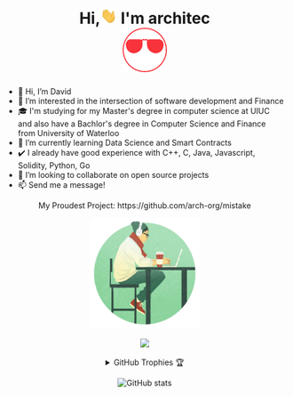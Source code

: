 # <h1 align="center">Hi,<img src="https://raw.githubusercontent.com/ABSphreak/ABSphreak/master/gifs/Hi.gif" width="30px" /> I'm architec <br><img width="80" src="https://raw.githubusercontent.com/tonynguyenit18/tonynguyenit18/main/static/happy-face.gif"></h1>

- 👋 Hi, I’m David
- 👀 I’m interested in the intersection of software development and Finance
- 🎓 I'm studying for my Master's degree in computer science at UIUC and also have a Bachlor's degree in Computer Science and Finance from University of Waterloo
- 🌱 I’m currently learning Data Science and Smart Contracts
- ✔️ I already have good experience with C++, C, Java, Javascript, Solidity, Python, Go
- 💞️ I’m looking to collaborate on open source projects
- 📫 Send me a message!

<p align="center"> My Proudest Project: https://github.com/arch-org/mistake </p>

<p align="center">
    <img width="200" src="https://raw.githubusercontent.com/tonynguyenit18/tonynguyenit18/main/static/code-guy.jpeg">
</p>

<div align="center">

  ![](https://komarev.com/ghpvc/?username=architec)
  
                             
                    
<details align="center"> 
  <summary>GitHub Trophies 🏆</summary>
<p align="center">
  <a href="https://github.com/ryo-ma/github-profile-trophy" target="_blank">
    <img src="https://github-profile-trophy.vercel.app/?username=architec&theme=gruvbox"/>
  </a>
</p>
</details>

![GitHub stats](https://github-readme-stats.vercel.app/api?username=architec&show_icons=true&count_private=true&include_all_commits=true&title_color=f8333c&icon_color=f8333c)
</div>
